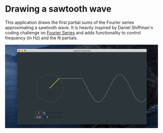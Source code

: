 # Drawing a sawtooth wave
This application draws the first partial sums of the Fourier series approximating a sawtooth wave. It is heavily inspired by Daniel Shiffman's coding challenge on [Fourier Series](https://github.com/CodingTrain/website/blob/main/CodingChallenges/CC_125_Fourier_Series/P5/sketch.js) and adds functionality to control frequency (in Hz) and the N partials.

![gif](docs/demo.gif)

